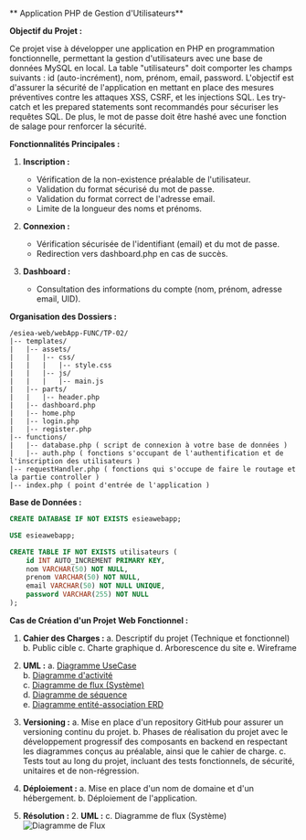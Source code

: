 ** Application PHP de Gestion d'Utilisateurs**

**Objectif du Projet :**

Ce projet vise à développer une application en PHP en programmation fonctionnelle, permettant la gestion d'utilisateurs avec une base de données MySQL en local. La table "utilisateurs" doit comporter les champs suivants : id (auto-incrément), nom, prénom, email, password. L'objectif est d'assurer la sécurité de l'application en mettant en place des mesures préventives contre les attaques XSS, CSRF, et les injections SQL. Les try-catch et les prepared statements sont recommandés pour sécuriser les requêtes SQL. De plus, le mot de passe doit être hashé avec une fonction de salage pour renforcer la sécurité.

**Fonctionnalités Principales :**

1. **Inscription :**
   - Vérification de la non-existence préalable de l'utilisateur.
   - Validation du format sécurisé du mot de passe.
   - Validation du format correct de l'adresse email.
   - Limite de la longueur des noms et prénoms.

2. **Connexion :**
   - Vérification sécurisée de l'identifiant (email) et du mot de passe.
   - Redirection vers dashboard.php en cas de succès.

3. **Dashboard :**
   - Consultation des informations du compte (nom, prénom, adresse email, UID).

**Organisation des Dossiers :**

```plaintext
/esiea-web/webApp-FUNC/TP-02/
|-- templates/
|   |-- assets/
|   |   |-- css/
|   |   |   |-- style.css
|   |   |-- js/
|   |   |   |-- main.js
|   |-- parts/
|   |   |-- header.php
|   |-- dashboard.php
|   |-- home.php
|   |-- login.php
|   |-- register.php
|-- functions/
|   |-- database.php ( script de connexion à votre base de données )
|   |-- auth.php ( fonctions s'occupant de l'authentification et de l'inscription des utilisateurs )
|-- requestHandler.php ( fonctions qui s'occupe de faire le routage et la partie controller )
|-- index.php ( point d'entrée de l'application )
```

**Base de Données :**

```sql
CREATE DATABASE IF NOT EXISTS esieawebapp;

USE esieawebapp;

CREATE TABLE IF NOT EXISTS utilisateurs (
    id INT AUTO_INCREMENT PRIMARY KEY,
    nom VARCHAR(50) NOT NULL,
    prenom VARCHAR(50) NOT NULL,
    email VARCHAR(50) NOT NULL UNIQUE,
    password VARCHAR(255) NOT NULL
);
```

**Cas de Création d'un Projet Web Fonctionnel :**

1. **Cahier des Charges :**
   a. Descriptif du projet (Technique et fonctionnel)
   b. Public cible
   c. Charte graphique
   d. Arborescence du site
   e. Wireframe

2. **UML :**
   a. [Diagramme UseCase](https://www.lucidchart.com/pages/uml-use-case-diagram)<br>
   b. [Diagramme d'activité](https://www.lucidchart.com/pages/fr/diagramme-dactivite-uml)<br>
   c. [Diagramme de flux (Système)](https://www.lucidchart.com/pages/fr/diagramme-de-flux-de-donnees)<br>
   d. [Diagramme de séquence](https://www.lucidchart.com/pages/fr/diagramme-de-sequence-uml)<br>
   e. [Diagramme entité-association ERD](https://www.edrawsoft.com/fr/what-is-entity-relationship-diagram-erd.html)<br>

3. **Versioning :**
   a. Mise en place d'un repository GitHub pour assurer un versioning continu du projet.
   b. Phases de réalisation du projet avec le développement progressif des composants en backend en respectant les diagrammes conçus au préalable, ainsi que le cahier de charge.
   c. Tests tout au long du projet, incluant des tests fonctionnels, de sécurité, unitaires et de non-régression.

4. **Déploiement :**
   a. Mise en place d'un nom de domaine et d'un hébergement.
   b. Déploiement de l'application.

5. **Résolution :**
   2. **UML :**
      c. Diagramme de flux (Système)
      ![Diagramme de Flux](https://github.com/yugmerabtene/ESIEA-WEB/assets/3670077/bf58869e-8552-4b39-9e37-2fc086f64d5f)
